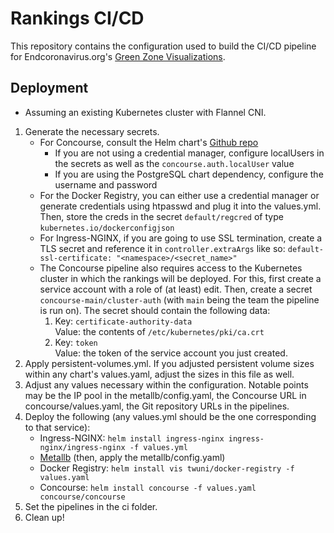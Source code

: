 # Rankings CI/CD
This repository contains the configuration used to build the CI/CD pipeline for Endcoronavirus.org's 
[Green Zone Visualizations](https://github.com/vbrunsch/rankings/).
## Deployment
* Assuming an existing Kubernetes cluster with Flannel CNI.
1. Generate the necessary secrets.
   * For Concourse, consult the Helm chart's [Github repo](https://github.com/concourse/concourse-chart)
     * If you are not using a credential manager, configure localUsers in the secrets as well as 
       the `concourse.auth.localUser` value
     * If you are using the PostgreSQL chart dependency, configure the username and password
   * For the Docker Registry, you can either use a credential manager or generate credentials 
     using htpasswd and plug it into the values.yml. Then, store the creds in the secret `default/regcred` of type 
     `kubernetes.io/dockerconfigjson`
   * For Ingress-NGINX, if you are going to use SSL termination, create a TLS secret and reference it in 
     `controller.extraArgs` like so: `default-ssl-certificate: "<namespace>/<secret_name>"`
   * The Concourse pipeline also requires access to the Kubernetes cluster in which the rankings will be deployed.
    For this, first create a service account with a role of (at least) edit. Then, create a 
     secret `concourse-main/cluster-auth` (with `main` being the team the pipeline is run on).
     The secret should contain the following data:
     1. Key: `certificate-authority-data`  
        Value: the contents of `/etc/kubernetes/pki/ca.crt`
     2. Key: `token`  
        Value: the token of the service account you just created.
2. Apply persistent-volumes.yml. If you adjusted persistent volume sizes within any chart's values.yaml, adjust 
   the sizes in this file as well.
3. Adjust any values necessary within the configuration. Notable points may be the IP pool in the metallb/config.yaml,
   the Concourse URL in concourse/values.yaml, the Git repository URLs in the pipelines.
3. Deploy the following (any values.yml should be the one corresponding to that service):
   * Ingress-NGINX: `helm install ingress-nginx ingress-nginx/ingress-nginx -f values.yml`
   * [Metallb](https://metallb.universe.tf/installation/#installation-by-manifest) (then, apply the metallb/config.yaml) 
   * Docker Registry: `helm install vis twuni/docker-registry -f values.yaml`
   * Concourse: `helm install concourse -f values.yaml concourse/concourse`
4. Set the pipelines in the ci folder.
4. Clean up!